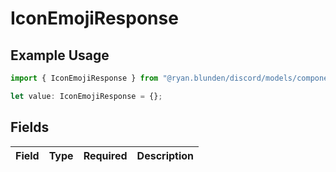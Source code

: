 # IconEmojiResponse

## Example Usage

```typescript
import { IconEmojiResponse } from "@ryan.blunden/discord/models/components";

let value: IconEmojiResponse = {};
```

## Fields

| Field       | Type        | Required    | Description |
| ----------- | ----------- | ----------- | ----------- |